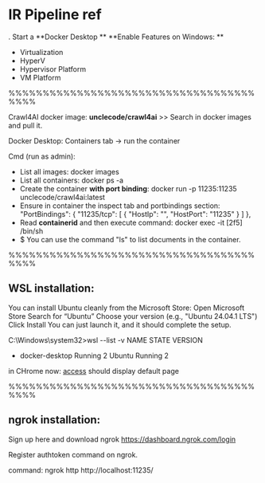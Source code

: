 # IR Pipeline ref
.
Start a **Docker Desktop 
**
**Enable Features on Windows: ** 
- Virtualization
- HyperV
- Hypervisor Platform
- VM Platform

%%%%%%%%%%%%%%%%%%%%%%%%%%%%%%%%%%%%%%%%

Crawl4AI docker image: **unclecode/crawl4ai** >> Search in docker images and pull it.

Docker Desktop: Containers tab -> run the container

Cmd (run as admin): 
- List all images: docker images
- List all containers: docker ps -a
- Create the container **with port binding**: docker run -p 11235:11235 unclecode/crawl4ai:latest
- Ensure in container the inspect tab and portbindings section:
		"PortBindings": {
			"11235/tcp": [
				{
					"HostIp": "",
					"HostPort": "11235"
				}
			]
		},
- Read **containerid** and then execute command: docker exec -it [2f5]  /bin/sh
- $ You can use the command "ls" to list documents in the container.

%%%%%%%%%%%%%%%%%%%%%%%%%%%%%%%%%%%%%%%%

WSL installation:
-----------------
You can install Ubuntu cleanly from the Microsoft Store:
Open Microsoft Store
Search for “Ubuntu”
Choose your version (e.g., "Ubuntu 24.04.1 LTS")
Click Install
You can just launch it, and it should complete the setup.

C:\Windows\system32>wsl --list -v
  NAME              STATE           VERSION
* docker-desktop    Running         2
  Ubuntu            Running         2

in CHrome now: [access](http://localhost:11235/) should display default page 

%%%%%%%%%%%%%%%%%%%%%%%%%%%%%%%%%%%%%%%%

ngrok installation:
-----------------
 
Sign up here and download ngrok
https://dashboard.ngrok.com/login 

Register authtoken command on ngrok.

command: ngrok http http://localhost:11235/

